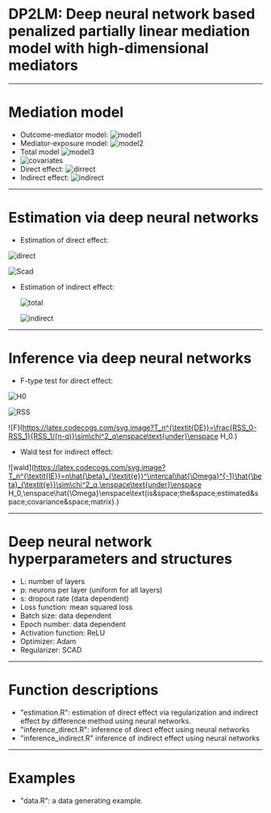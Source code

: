 # DP2LM: Deep neural network based penalized partially linear mediation model with high-dimensional mediators
------------------------------------------------

# Mediation model
- Outcome-mediator model:
![model1](https://latex.codecogs.com/svg.image?&space;y=\alpha_{\textit{m}}^\intercal&space;m&plus;\alpha_{\textit{e}}^\intercal&space;x&plus;f\left(z\right)&plus;\epsilon_1.)
- Mediator-exposure model:
![model2](https://latex.codecogs.com/svg.image?m=\gamma_{\textit{e}}^\intercal&space;x&plus;g\left(z\right)&plus;\epsilon_2.)
- Total model
![model3](https://latex.codecogs.com/svg.image?&space;y=\theta_{\textit{e}}^\intercal&space;x&plus;h(z)&plus;\epsilon_3.)
- ![covariates](https://latex.codecogs.com/svg.image?\text{Exposure}:x\in\mathbb{R}^q,\text{mediator}:m\in\mathbb{R}^p,\text{confounder}:z\in\mathbb{R}^r)
- Direct effect: ![dirrect](https://latex.codecogs.com/svg.image?\alpha_{\textit{e}})
- Indirect effect: ![indirect](https://latex.codecogs.com/svg.image?\beta_{\textit{e}}=\theta_{\textit{e}}-\alpha_{\textit{e}})
-------------------------------------------------------------

# Estimation via deep neural networks 
- Estimation of direct effect:

![direct](https://latex.codecogs.com/svg.image?\left(\hat{\alpha}_{\textit{m}},\hat{\alpha}_{\textit{e}},\hat{f}\right)={argmin}\frac{1}{n}\sum_{i=1}^n\left(y_i-\alpha_{\textit{m}}^\intercal&space;m_{i}-\alpha_{\textit{e}}^\intercal&space;x_{i}-f(z_i)\right)^2&plus;\sum_{j=1}^p&space;P_{\lambda}\left(\mid\alpha_{\textit{m}j}\mid\right),)

![Scad](https://latex.codecogs.com/svg.image?&space;P'_{\lambda}(t)=\lambda\left(\mathbb{I}\left(t\leq\lambda\right)&plus;\frac{\left(a\lambda-t\right)_&plus;}{\left(a-1\right)\lambda}\mathbb{I}\left(t>\lambda\right)\right),a=3.7.)

- Estimation of indirect effect:

  ![total](https://latex.codecogs.com/svg.image?\left(\hat{\theta}_{\textit{e}},\hat{h}\right)={argmin}\frac{1}{n}\sum_{i=1}^n\left(y_i-\theta_{\textit{e}}^\intercal&space;x_{i}-h(z_i)\right)^2,)

  ![indirect](https://latex.codecogs.com/svg.image?\hat{\beta}_{\textit{e}}=\hat{\theta}_{\textit{e}}-\hat{\alpha}_{\textit{e}}.)

-------------------------------------------------------------
# Inference via deep neural networks
- F-type test for direct effect:

![H0](https://latex.codecogs.com/svg.image?\left(\widetilde{\alpha}_{\textit{m}},\widetilde{f}\right)={argmin}\frac{1}{n}\sum_{i=1}^n\left(y_i-\alpha_{\textit{m}}^\intercal&space;m_{i}-f(z_i)\right)^2&plus;\sum_{j=1}^p&space;P_{\lambda}\left(\mid\alpha_{\textit{m}j}\mid\right),)

![RSS](https://latex.codecogs.com/svg.image?RSS_1=\sum_{i=1}^n\left(y_i-\hat{\alpha}_{\textit{m}}^\intercal&space;m_{i}-\hat{\alpha}_{\textit{e}}^\intercal&space;x_{i}-\hat{f}(z_i)\right)^2,RSS_0=\sum_{i=1}^n\left(y_i-\widetilde{\alpha}_{\textit{m}}^\intercal&space;m_{i}-\widetilde{f}(z_i)\right)^2,)

![F](https://latex.codecogs.com/svg.image?T_n^{\textit{DE}}=\frac{RSS_0-RSS_1}{RSS_1/(n-q)}\sim\chi^2_q\enspace\text{under}\enspace H_0.)


- Wald test for indirect effect:

![wald](https://latex.codecogs.com/svg.image?T_n^{\textit{IE}}=n\hat{\beta}_{\textit{e}}^\intercal\hat{\Omega}^{-1}\hat{\beta}_{\textit{e}}\sim\chi^2_q,\enspace\text{under}\enspace H_0,\enspace\hat{\Omega}\enspace\text{is&space;the&space;estimated&space;covariance&space;matrix}.)

-------------------------------------------------------------

# Deep neural network hyperparameters and structures
- L: number of layers 
- p: neurons per layer (uniform for all layers)
- s: dropout rate (data dependent)
- Loss function: mean squared loss
- Batch size: data dependent
- Epoch number: data dependent
- Activation function: ReLU
- Optimizer: Adam
- Regularizer: SCAD
-------------------------------------------------------------

# Function descriptions
- "estimation.R": estimation of direct effect via regularization and indirect effect by difference method using neural networks.
- "inference_direct.R": inference of direct effect using neural networks
- "inference_indirect.R" inference of indirect effect using neural networks
-------------------------------------------------------------

# Examples
- "data.R": a data generating example.
